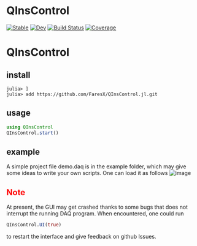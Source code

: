 # QInsControl

[![Stable](https://img.shields.io/badge/docs-stable-blue.svg)](https://FaresX.github.io/QInsControl.jl/stable/)
[![Dev](https://img.shields.io/badge/docs-dev-blue.svg)](https://FaresX.github.io/QInsControl.jl/dev/)
[![Build Status](https://github.com/FaresX/QInsControl.jl/actions/workflows/CI.yml/badge.svg?branch=master)](https://github.com/FaresX/QInsControl.jl/actions/workflows/CI.yml?query=branch%3Amaster)
[![Coverage](https://codecov.io/gh/FaresX/QInsControl.jl/branch/master/graph/badge.svg)](https://codecov.io/gh/FaresX/QInsControl.jl)

# QInsControl
## install
```
julia> ]
julia> add https://github.com/FaresX/QInsControl.jl.git
```

## usage
```julia
using QInsControl
QInsControl.start()
```

## example
A simple project file demo.daq is in the example folder, which may give some ideas to write your own scripts.
One can load it as follows
![image](example/loadproject.gif)

## <font color=#FF0000>**Note**</font>
At present, the GUI may get crashed thanks to some bugs that does not interrupt the running DAQ program. When encountered, 
one could run
```julia
QInsControl.UI(true)
```
to restart the interface and give feedback on github Issues.